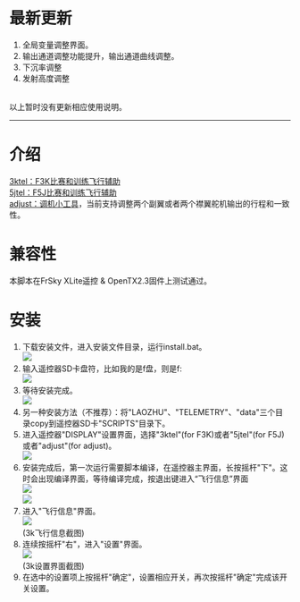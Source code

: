 最新更新
====
1. 全局变量调整界面。<br>
2. 输出通道调整功能提升，输出通道曲线调整。<br>
3. 下沉率调整<br>
4. 发射高度调整
<br>
以上暂时没有更新相应使用说明。<br>

-----------------------------------------------------------

介绍
====
[3ktel：F3K比赛和训练飞行辅助](#f3k_usage)<br>
[5jtel：F5J比赛和训练飞行辅助](#f5j_usage)<br>
[adjust：调机小工具](#adjust_usage)，当前支持调整两个副翼或者两个襟翼舵机输出的行程和一致性。<br>


兼容性
====
本脚本在FrSky XLite遥控 & OpenTX2.3固件上测试通过。


安装
====
1. 下载安装文件，进入安装文件目录，运行install.bat。<br>
![](https://gitee.com/dacaodi/laozhu_opentx_scripts/raw/master/document/screenshot_install_cmd.png)
2. 输入遥控器SD卡盘符，比如我的是f盘，则是f:<br>
![](https://gitee.com/dacaodi/laozhu_opentx_scripts/raw/master/document/screenshot_install_click.png)
3. 等待安装完成。<br>
![](https://gitee.com/dacaodi/laozhu_opentx_scripts/raw/master/document/screenshot_install_copy.png)
4. 另一种安装方法（不推荐）：将"LAOZHU"、"TELEMETRY"、"data"三个目录copy到遥控器SD卡"SCRIPTS"目录下。<br>
5. 进入遥控器"DISPLAY"设置界面，选择"3ktel"(for F3K)或者"5jtel"(for F5J)或者"adjust"(for adjust)。<br>
![](https://gitee.com/dacaodi/laozhu_opentx_scripts/raw/master/document/screenshot_xlites_3k_install.png)
6. 安装完成后，第一次运行需要脚本编译，在遥控器主界面，长按摇杆"下"。这时会出现编译界面，等待编译完成，按退出键进入“飞行信息”界面<br>
![](https://gitee.com/dacaodi/laozhu_opentx_scripts/raw/master/document/screenshot_xlites_compiling.png)<br>
![](https://gitee.com/dacaodi/laozhu_opentx_scripts/raw/master/document/screenshot_xlites_finish_compile.png)<br>
7. 进入"飞行信息"界面。<br>![](https://gitee.com/dacaodi/laozhu_opentx_scripts/raw/master/document/screenshot_xlites_flightpage.png)<br>(3k飞行信息截图)
8. 连续按摇杆"右"，进入"设置"界面。<br>![](https://gitee.com/dacaodi/laozhu_opentx_scripts/raw/master/document/screenshot_xlites_3k_setting.png)<br>(3k设置界面截图)
9. 在选中的设置项上按摇杆"确定"，设置相应开关，再次按摇杆"确定"完成该开关设置。


